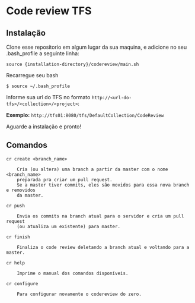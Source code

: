 <h1>Code review TFS</h1>

<h2>Instalação</h2>
Clone esse repositorio em algum lugar da sua maquina, e adicione no seu .bash_profile
a seguinte linha:

<code>source {installation-directory}/codereview/main.sh</code>

Recarregue seu bash

<code>$ source ~/.bash_profile</code>

Informe sua url do TFS no formato <code>http://\<url-do-tfs\>/\<collection\>/\<project\></code>:

<b>Exemplo:</b> <code>http://tfs01:8080/tfs/DefaultCollection/CodeReview</code>

Aguarde a instalação e pronto!

<h2>Comandos</h2>

<code>cr create \<branch_name\></code>

        Cria (ou altera) uma branch a partir da master com o nome <branch_name>
        preparada pra criar um pull request.
        Se a master tiver commits, eles são movidos para essa nova branch e removidos
        da master.

<code>cr push</code>

        Envia os commits na branch atual para o servidor e cria um pull request 
        (ou atualiza um existente) para master.

<code>cr finish</code>

        Finaliza o code review deletando a branch atual e voltando para a master.

<code>cr help</code>

        Imprime o manual dos comandos disponíveis.

<code>cr configure</code>

        Para configurar novamente o codereview do zero.
